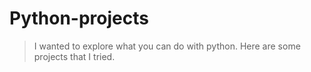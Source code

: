 # Python-projects

> I wanted to explore what you can do with python. Here are some projects that I tried.

